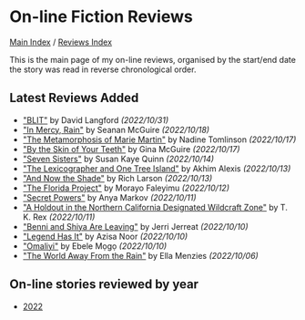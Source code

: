 # On-line Fiction Reviews

[Main Index](../../README.md) / [Reviews Index](../README.md)

This is the main page of my on-line reviews, organised by the start/end date the story was read in reverse chronological order.

## Latest Reviews Added
- ["BLIT"](2022/20221031-BLIT.md) by David Langford *(2022/10/31)*
- ["In Mercy, Rain"](2022/20221018-InMercyRain.md) by Seanan McGuire *(2022/10/18)*
- ["The Metamorphosis of Marie Martin"](2022/20221017-TheMetamorphosisOfMarieMartin.md) by Nadine Tomlinson *(2022/10/17)*
- ["By the Skin of Your Teeth"](2022/20221017-ByTheSkinOfYourTeeth.md) by Gina McGuire *(2022/10/17)*
- ["Seven Sisters"](2022/20221014-SevenSisters.md) by Susan Kaye Quinn *(2022/10/14)*
- ["The Lexicographer and One Tree Island"](2022/20221013-TheLexicographerAndOneTreeIsland.md) by Akhim Alexis *(2022/10/13)*
- ["And Now the Shade"](2022/20221013-AndNowTheShade.md) by Rich Larson *(2022/10/13)*
- ["The Florida Project"](2022/20221012-TheFloridaProject.md) by Morayo ​​Faleyimu *(2022/10/12)*
- ["Secret Powers"](2022/20221011-SecretPowers.md) by Anya Markov *(2022/10/11)*
- ["A Holdout in the Northern California Designated Wildcraft Zone"](2022/20221011-AHoldoutInTheNorthernCaliforniaDesignatedWildcraftZone.md) by T. K. Rex *(2022/10/11)*
- ["Benni and Shiya Are Leaving"](2022/20221010-BenniAndShiyaAreLeaving.md) by Jerri Jerreat *(2022/10/10)*
- ["Legend Has It"](2022/20221010-LegendHasIt.md) by Azisa Noor *(2022/10/10)*
- ["Omaliyi"](2022/20221010-Omaliyi.md) by Ebele Mọgọ *(2022/10/10)*
- ["The World Away From the Rain"](2022/20221006-TheWorldAwayFromRain.md) by Ella Menzies *(2022/10/06)*

## On-line stories reviewed by year
- [2022](2022/README.md)
